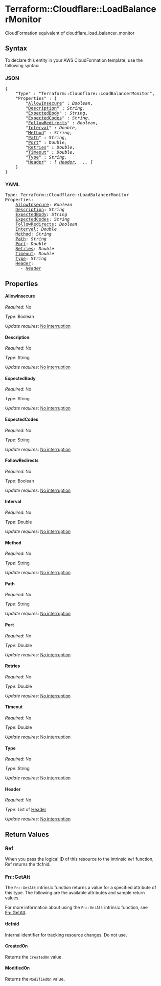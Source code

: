 # Terraform::Cloudflare::LoadBalancerMonitor

CloudFormation equivalent of cloudflare_load_balancer_monitor

## Syntax

To declare this entity in your AWS CloudFormation template, use the following syntax:

### JSON

<pre>
{
    "Type" : "Terraform::Cloudflare::LoadBalancerMonitor",
    "Properties" : {
        "<a href="#allowinsecure" title="AllowInsecure">AllowInsecure</a>" : <i>Boolean</i>,
        "<a href="#description" title="Description">Description</a>" : <i>String</i>,
        "<a href="#expectedbody" title="ExpectedBody">ExpectedBody</a>" : <i>String</i>,
        "<a href="#expectedcodes" title="ExpectedCodes">ExpectedCodes</a>" : <i>String</i>,
        "<a href="#followredirects" title="FollowRedirects">FollowRedirects</a>" : <i>Boolean</i>,
        "<a href="#interval" title="Interval">Interval</a>" : <i>Double</i>,
        "<a href="#method" title="Method">Method</a>" : <i>String</i>,
        "<a href="#path" title="Path">Path</a>" : <i>String</i>,
        "<a href="#port" title="Port">Port</a>" : <i>Double</i>,
        "<a href="#retries" title="Retries">Retries</a>" : <i>Double</i>,
        "<a href="#timeout" title="Timeout">Timeout</a>" : <i>Double</i>,
        "<a href="#type" title="Type">Type</a>" : <i>String</i>,
        "<a href="#header" title="Header">Header</a>" : <i>[ <a href="header.md">Header</a>, ... ]</i>
    }
}
</pre>

### YAML

<pre>
Type: Terraform::Cloudflare::LoadBalancerMonitor
Properties:
    <a href="#allowinsecure" title="AllowInsecure">AllowInsecure</a>: <i>Boolean</i>
    <a href="#description" title="Description">Description</a>: <i>String</i>
    <a href="#expectedbody" title="ExpectedBody">ExpectedBody</a>: <i>String</i>
    <a href="#expectedcodes" title="ExpectedCodes">ExpectedCodes</a>: <i>String</i>
    <a href="#followredirects" title="FollowRedirects">FollowRedirects</a>: <i>Boolean</i>
    <a href="#interval" title="Interval">Interval</a>: <i>Double</i>
    <a href="#method" title="Method">Method</a>: <i>String</i>
    <a href="#path" title="Path">Path</a>: <i>String</i>
    <a href="#port" title="Port">Port</a>: <i>Double</i>
    <a href="#retries" title="Retries">Retries</a>: <i>Double</i>
    <a href="#timeout" title="Timeout">Timeout</a>: <i>Double</i>
    <a href="#type" title="Type">Type</a>: <i>String</i>
    <a href="#header" title="Header">Header</a>: <i>
      - <a href="header.md">Header</a></i>
</pre>

## Properties

#### AllowInsecure

_Required_: No

_Type_: Boolean

_Update requires_: [No interruption](https://docs.aws.amazon.com/AWSCloudFormation/latest/UserGuide/using-cfn-updating-stacks-update-behaviors.html#update-no-interrupt)

#### Description

_Required_: No

_Type_: String

_Update requires_: [No interruption](https://docs.aws.amazon.com/AWSCloudFormation/latest/UserGuide/using-cfn-updating-stacks-update-behaviors.html#update-no-interrupt)

#### ExpectedBody

_Required_: No

_Type_: String

_Update requires_: [No interruption](https://docs.aws.amazon.com/AWSCloudFormation/latest/UserGuide/using-cfn-updating-stacks-update-behaviors.html#update-no-interrupt)

#### ExpectedCodes

_Required_: No

_Type_: String

_Update requires_: [No interruption](https://docs.aws.amazon.com/AWSCloudFormation/latest/UserGuide/using-cfn-updating-stacks-update-behaviors.html#update-no-interrupt)

#### FollowRedirects

_Required_: No

_Type_: Boolean

_Update requires_: [No interruption](https://docs.aws.amazon.com/AWSCloudFormation/latest/UserGuide/using-cfn-updating-stacks-update-behaviors.html#update-no-interrupt)

#### Interval

_Required_: No

_Type_: Double

_Update requires_: [No interruption](https://docs.aws.amazon.com/AWSCloudFormation/latest/UserGuide/using-cfn-updating-stacks-update-behaviors.html#update-no-interrupt)

#### Method

_Required_: No

_Type_: String

_Update requires_: [No interruption](https://docs.aws.amazon.com/AWSCloudFormation/latest/UserGuide/using-cfn-updating-stacks-update-behaviors.html#update-no-interrupt)

#### Path

_Required_: No

_Type_: String

_Update requires_: [No interruption](https://docs.aws.amazon.com/AWSCloudFormation/latest/UserGuide/using-cfn-updating-stacks-update-behaviors.html#update-no-interrupt)

#### Port

_Required_: No

_Type_: Double

_Update requires_: [No interruption](https://docs.aws.amazon.com/AWSCloudFormation/latest/UserGuide/using-cfn-updating-stacks-update-behaviors.html#update-no-interrupt)

#### Retries

_Required_: No

_Type_: Double

_Update requires_: [No interruption](https://docs.aws.amazon.com/AWSCloudFormation/latest/UserGuide/using-cfn-updating-stacks-update-behaviors.html#update-no-interrupt)

#### Timeout

_Required_: No

_Type_: Double

_Update requires_: [No interruption](https://docs.aws.amazon.com/AWSCloudFormation/latest/UserGuide/using-cfn-updating-stacks-update-behaviors.html#update-no-interrupt)

#### Type

_Required_: No

_Type_: String

_Update requires_: [No interruption](https://docs.aws.amazon.com/AWSCloudFormation/latest/UserGuide/using-cfn-updating-stacks-update-behaviors.html#update-no-interrupt)

#### Header

_Required_: No

_Type_: List of <a href="header.md">Header</a>

_Update requires_: [No interruption](https://docs.aws.amazon.com/AWSCloudFormation/latest/UserGuide/using-cfn-updating-stacks-update-behaviors.html#update-no-interrupt)

## Return Values

### Ref

When you pass the logical ID of this resource to the intrinsic `Ref` function, Ref returns the tfcfnid.

### Fn::GetAtt

The `Fn::GetAtt` intrinsic function returns a value for a specified attribute of this type. The following are the available attributes and sample return values.

For more information about using the `Fn::GetAtt` intrinsic function, see [Fn::GetAtt](https://docs.aws.amazon.com/AWSCloudFormation/latest/UserGuide/intrinsic-function-reference-getatt.html).

#### tfcfnid

Internal identifier for tracking resource changes. Do not use.

#### CreatedOn

Returns the <code>CreatedOn</code> value.

#### ModifiedOn

Returns the <code>ModifiedOn</code> value.


